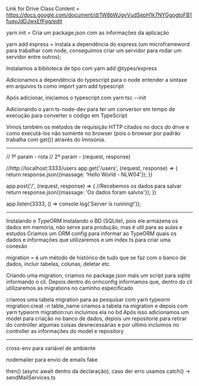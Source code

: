 Link for Drive Class Content =  
    https://docs.google.com/document/d/1W8bWJgyVudSepH1k7NYGgogtoFB1fuqyJdDJwxEfFgg/edit

yarn init = Cria um package.json com as informações da aplicação

yarn add express = instala a dependência do express (um microframeword para trabalhar com node, conseguimos criar um servidor para rodar um servidor entre outros);

Instalamos a biblioteca de tipo com yarn add @types/express

Adicionamos a dependência do typescript para o node entender a sintaxe em arquivos ts como import yarn add typescript

Após adicionar, iniciamos o typescript com yarn tsc --init

Adicionando o yarn ts-node-dev para ter um conversor em tempo de execução para converter o código em TypeScript

Vimos também os métodos de requisição HTTP citados no docs do drive e como executá-los não somente no browser  (pois o browser por padrão trabalha com get()) através do Imnsonia.

**********
// 1º param - rota
// 2º param - (request, response)

//http://localhost:3333/users
app.get('/users', (request, response) => {
    return response.json({massage: 'Hello World - NLW04'});
})

app.post('/', (request, response) => {
    //Recebemos os dados para salvar
    return response.json({massage: 'Os dados foram salvos'});
})

app.listen(3333, () => console.log('Server is running!'));
***********

Instalando o TypeORM
Instalando o BD (SQLite), pois ele armazena os dados em memória, não serve para produção, mas é util para as aulas e estudos
Criamos um ORM config para informar ao TypeORM quais os dados e informações que utilizaremos e um index.ts para criar uma conexão

migration = é um método de histórico de tudo que se faz com o banco de dados, incluir tabelas, colunas, deletar etc.

Criando uma migration, criamos no package.json mais um script para sqlite informando o cli. Depois dentro do ormconfig informamos que, dentro do cli utilizaremos as migrations no caminho especificado

criamos uma tabela migration para as pesquisar com yarn typeorm migration:creat -n table_name
criamos a tabela na migration e depois com yarn typeorm migration:run incluimos ela no bd
Após isso adicionamos um model para criação no banco de dados, depois um repositorie para retirar do controller algumas coisas desnecessárias e por ultimo incluimos no controller as informações do model e repository


****

cross-env para variável de ambiente

nodemailer para envio de emails fake

then() (async await dentro da declaração), caso der erro usamos catch() -> sendMailServices.ts